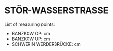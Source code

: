 # STÖR-WASSERSTRASSE

List of measuring points:

* BANZKOW OP: <Value topic="rivers/pegel-online/STW/BANZKOW OP/measurementValue"/> cm
* BANZKOW UP: <Value topic="rivers/pegel-online/STW/BANZKOW UP/measurementValue"/> cm
* SCHWERIN WERDERBRÜCKE: <Value topic="rivers/pegel-online/STW/SCHWERIN WERDERBRÜCKE/measurementValue"/> cm

